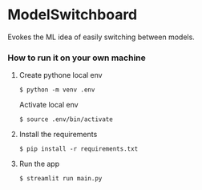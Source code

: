 # ModelSwitchboard
Evokes the ML idea of easily switching between models.

### How to run it on your own machine

1. Create pythone local env 
    ```
    $ python -m venv .env   
    ```
    
    Activate local env
    ```
    $ source .env/bin/activate      
    ```

2. Install the requirements

   ```
   $ pip install -r requirements.txt
   ```

3. Run the app

   ```
   $ streamlit run main.py
   ```


